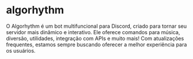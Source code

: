 # algorhythm
O Algorhythm é um bot multifuncional para Discord, criado para tornar seu servidor mais dinâmico e interativo. Ele oferece comandos para música, diversão, utilidades, integração com APIs e muito mais! Com atualizações frequentes, estamos sempre buscando oferecer a melhor experiência para os usuários.
